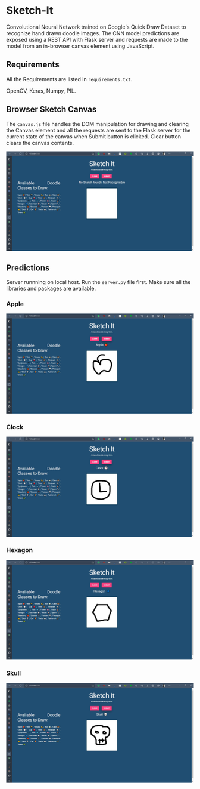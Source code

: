# Sketch-It
Convolutional Neural Network trained on Google's Quick Draw Dataset to recognize hand drawn doodle images. The CNN model predictions are exposed using a REST API with Flask server and requests are made to the model from an in-browser canvas element using JavaScript.

## Requirements
All the Requirements are listed in `requirements.txt`. 

OpenCV, Keras, Numpy, PIL.

## Browser Sketch Canvas

The `canvas.js` file handles the DOM manipulation for drawing and clearing the Canvas element and all the requests are sent to the Flask server for the current state of the canvas when Submit button is clicked. 
Clear button clears the canvas contents. 

![Empty Canvas](https://github.com/knightowl2704/Sketch-It/blob/main/README%20Statics/image.jpg)

## Predictions 

Server runnning on local host. Run the `server.py` file first. Make sure all the libraries and packages are available. 

### Apple 
![Apple](https://github.com/knightowl2704/Sketch-It/blob/main/README%20Statics/apple.jpg)

### Clock 
![clock](https://github.com/knightowl2704/Sketch-It/blob/main/README%20Statics/clock.jpg)

### Hexagon 
![Hexagon](https://github.com/knightowl2704/Sketch-It/blob/main/README%20Statics/hexagon.jpg)

### Skull
![Skull](https://github.com/knightowl2704/Sketch-It/blob/main/README%20Statics/skull.jpg)

